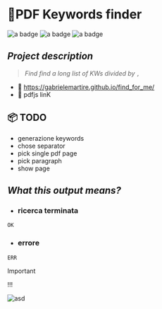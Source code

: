 # 🔬PDF Keywords finder

<div>
  <img src="https://img.shields.io/badge/react-%2320232a.svg?style=for-the-badge&logo=react&logoColor=%2361DAFB" alt="a badge"/>
  <img src="https://img.shields.io/badge/typescript-%23007ACC.svg?style=for-the-badge&logo=typescript&logoColor=white" alt="a badge"/>
  <img src="https://img.shields.io/badge/Supabase-3ECF8E?style=for-the-badge&logo=supabase&logoColor=white" alt="a badge"/>
</div>

## ***Project description***
> _Find find a long list of KWs divided by `,`_

- 🔗 https://gabrielemartire.github.io/find_for_me/
- 📌 pdfjs linK

## 📦 TODO
- generazione keywords
- chose separator
- pick single pdf page
- pick paragraph
- show page

## ***What this output means?***
- ### ricerca terminata
```JS
OK
```
- ### errore
```JS
ERR
```

> [!IMPORTANT]
> !!!

![asd](https://media2.giphy.com/media/v1.Y2lkPTc5MGI3NjExaXhjbGhvd3NjaGI0YmxxcGYxZmx5ZTcydjI0b3AzaWF4cHZ5cGU2ZCZlcD12MV9pbnRlcm5hbF9naWZfYnlfaWQmY3Q9cw/KsBC8HSDKs3MC03Xf2/giphy.gif)